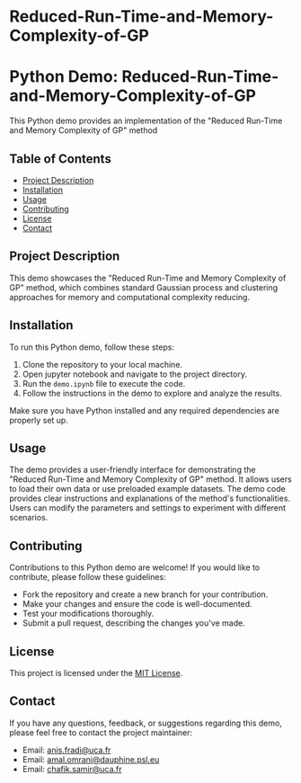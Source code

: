 # Reduced-Run-Time-and-Memory-Complexity-of-GP

# Python Demo: Reduced-Run-Time-and-Memory-Complexity-of-GP

This Python demo provides an implementation of the "Reduced Run-Time and Memory Complexity of GP" method

## Table of Contents

- [Project Description](#project-description)
- [Installation](#installation)
- [Usage](#usage)
- [Contributing](#contributing)
- [License](#license)
- [Contact](#contact)

## Project Description

This demo showcases the "Reduced Run-Time and Memory Complexity of GP" method, which combines standard Gaussian process and clustering approaches for memory and computational complexity reducing.


## Installation

To run this Python demo, follow these steps:

1. Clone the repository to your local machine.
2. Open jupyter notebook and navigate to the project directory.
3. Run the `demo.ipynb` file to execute the code.
4. Follow the instructions in the demo to explore and analyze the results.

Make sure you have Python installed and any required dependencies are properly set up.

## Usage

The demo provides a user-friendly interface for demonstrating the "Reduced Run-Time and Memory Complexity of GP" method. It allows users to load their own data or use preloaded example datasets. The demo code provides clear instructions and explanations of the method's functionalities. Users can modify the parameters and settings to experiment with different scenarios. 

## Contributing

Contributions to this Python demo are welcome! If you would like to contribute, please follow these guidelines:

- Fork the repository and create a new branch for your contribution.
- Make your changes and ensure the code is well-documented.
- Test your modifications thoroughly.
- Submit a pull request, describing the changes you've made.

## License

This project is licensed under the [MIT License](LICENSE).

## Contact

If you have any questions, feedback, or suggestions regarding this demo, please feel free to contact the project maintainer:

- Email: anis.fradi@uca.fr
- Email: amal.omrani@dauphine.psl.eu
- Email: chafik.samir@uca.fr
